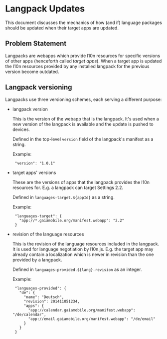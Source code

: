 Langpack Updates
================

This document discusses the mechanics of how (and if) language packages 
should be updated when their target apps are updated.


Problem Statement
-----------------

Langpacks are webapps which provide l10n resources for specific 
versions of other apps (henceforth called *target apps*).  When 
a target app is updated the l10n resources provided by any installed 
langpack for the previous version become outdated.


Langpack versioning
-------------------

Langpacks use three versioning schemes, each serving a different 
purpose:

 - langpack version

   This is the version of the webapp that is the langpack.  It's used 
   when a new version of the langpack is available and the update is 
   pushed to devices.

   Defined in the top-level `version` field of the langpack's manifest 
   as a string.

   Example:

        "version": "1.0.1"

 - target apps' versions

   These are the versions of apps that the langpack provides the l10n 
   resources for.  E.g. a langpack can target Settings 2.2.

   Defined in `languages-target.${appId}` as a string.

   Example:

        "languages-target": {
          "app://*.gaiamobile.org/manifest.webapp": "2.2"
        }

 - revision of the language resources

   This is the revision of the language resources included in the 
   langpack.  It is used for language negotiation by l10n.js.  E.g. the 
   target app may already contain a localization which is newer in 
   revision than the one provided by a langpack.

   Defined in `languages-provided.${lang}.revision` as an integer.

   Example:

        "languages-provided": {
          "de": {
            "name": "Deutsch",
            "revision": 201411051234,
            "apps": {
              "app://calendar.gaiamobile.org/manifest.webapp": "/de/calendar",
              "app://email.gaiamobile.org/manifest.webapp": "/de/email"
            }
          }
        }
